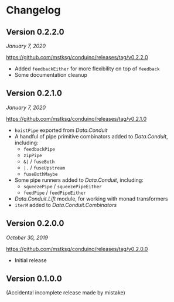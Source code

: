 Changelog
=========

Version 0.2.2.0
---------------

*January 7, 2020*

<https://github.com/mstksg/conduino/releases/tag/v0.2.2.0>

*   Added `feedbackEither` for more flexibility on top of `feedback`
*   Some documentation cleanup

Version 0.2.1.0
---------------

*January 7, 2020*

<https://github.com/mstksg/conduino/releases/tag/v0.2.1.0>

*   `hoistPipe` exported from *Data.Conduit*
*   A handful of pipe primitive combinators added to *Data.Conduit*, including:
    *   `feedbackPipe`
    *   `zipPipe`
    *   `&|` / `fuseBoth`
    *   `|.` / `fuseUpstream`
    *   `fuseBothMaybe`
*   Some pipe runners added to *Data.Conduit*, including:
    *   `squeezePipe` / `squeezePipeEither`
    *   `feedPipe` / `feedPipeEither`
*   *Data.Conduit.Lift* module, for working with monad transformers
*   `iterM` added to *Data.Conduit.Combinators*

Version 0.2.0.0
---------------

*October 30, 2019*

<https://github.com/mstksg/conduino/releases/tag/v0.2.0.0>

*   Initial release

Version 0.1.0.0
---------------

(Accidental incomplete release made by mistake)

